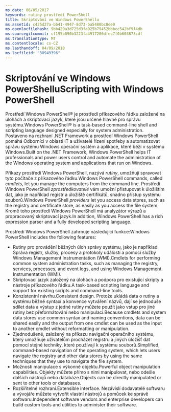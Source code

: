 ```yaml
---
ms.date: 06/05/2017
keywords: rutiny prostředí PowerShell
title: Skriptování ve Windows PowerShellu
ms.assetid: c425d27a-bb41-4947-8d73-ba5480bc8ee0
ms.openlocfilehash: 9bb420a3d725d3fa925b79452bbbcc542bf9f4db
ms.sourcegitcommit: cf195b090b3223fa4917206dfec7f0b603873cdf
ms.translationtype: MT
ms.contentlocale: cs-CZ
ms.lasthandoff: 04/09/2018
ms.locfileid: "30949396"
---
```

# <a name="scripting-with-windows-powershell"></a><span data-ttu-id="55799-103">Skriptování ve Windows PowerShellu</span><span class="sxs-lookup"><span data-stu-id="55799-103">Scripting with Windows PowerShell</span></span>

<span data-ttu-id="55799-104">Prostředí Windows PowerShell® je prostředí příkazového řádku založené na úlohách a skriptovací jazyk, které jsou určené hlavně pro správu systému.</span><span class="sxs-lookup"><span data-stu-id="55799-104">Windows PowerShell® is a task-based command-line shell and scripting language designed especially for system administration.</span></span> <span data-ttu-id="55799-105">Postaveno na rozhraní .NET Framework a prostředí Windows PowerShell pomáhá Odborníci v oblasti IT a uživatelé řízení spotřeby a automatizovat správu systému Windows operační systém a aplikace, které běží v systému Windows.</span><span class="sxs-lookup"><span data-stu-id="55799-105">Built on the .NET Framework, Windows PowerShell helps IT professionals and power users control and automate the administration of the Windows operating system and applications that run on Windows.</span></span>

<span data-ttu-id="55799-106">Příkazy prostředí Windows PowerShell, nazývá *rutiny*, umožňují spravovat tyto počítače z příkazového řádku.</span><span class="sxs-lookup"><span data-stu-id="55799-106">Windows PowerShell commands, called *cmdlets*, let you manage the computers from the command line.</span></span> <span data-ttu-id="55799-107">Prostředí Windows PowerShell *zprostředkovatelé* vám umožní přistupovat k úložištím dat, jako je například registr a úložiště certifikátů, snadno přístup systému souborů.</span><span class="sxs-lookup"><span data-stu-id="55799-107">Windows PowerShell *providers* let you access data stores, such as the registry and certificate store, as easily as you access the file system.</span></span> <span data-ttu-id="55799-108">Kromě toho prostředí Windows PowerShell má analyzátor výrazů a propracovaný skriptovací jazyk.</span><span class="sxs-lookup"><span data-stu-id="55799-108">In addition, Windows PowerShell has a rich expression parser and a fully developed scripting language.</span></span>

<span data-ttu-id="55799-109">Prostředí Windows PowerShell zahrnuje následující funkce:</span><span class="sxs-lookup"><span data-stu-id="55799-109">Windows PowerShell includes the following features:</span></span>

- <span data-ttu-id="55799-110">Rutiny pro provádění běžných úloh správy systému, jako je například Správa registr, služby, procesy a protokoly událostí a pomocí služby Windows Management Instrumentation (WMI).</span><span class="sxs-lookup"><span data-stu-id="55799-110">Cmdlets for performing common system administration tasks, such as managing the registry, services, processes, and event logs, and using Windows Management Instrumentation (WMI).</span></span>
- <span data-ttu-id="55799-111">Skriptovací jazyk založený na úlohách a podpora pro existující skripty a nástroje příkazového řádku.</span><span class="sxs-lookup"><span data-stu-id="55799-111">A task-based scripting language and support for existing scripts and command-line tools.</span></span>
- <span data-ttu-id="55799-112">Konzistentní návrhu.</span><span class="sxs-lookup"><span data-stu-id="55799-112">Consistent design.</span></span> <span data-ttu-id="55799-113">Protože ukládá data o rutiny a systému běžné syntaxí a konvence vytváření názvů, dají se jednoduše sdílet data a výstup z jedné rutiny můžete použít jako vstup pro jiné rutiny bez přeformátování nebo manipulaci.</span><span class="sxs-lookup"><span data-stu-id="55799-113">Because cmdlets and system data stores use common syntax and naming conventions, data can be shared easily and the output from one cmdlet can be used as the input to another cmdlet without reformatting or manipulation.</span></span>
- <span data-ttu-id="55799-114">Zjednodušené, založený na příkazu navigační operačního systému, který umožňuje uživatelům procházet registru a jiných úložišť dat pomocí stejné techniky, které používají k systému souborů.</span><span class="sxs-lookup"><span data-stu-id="55799-114">Simplified, command-based navigation of the operating system, which lets users navigate the registry and other data stores by using the same techniques that they use to navigate the file system.</span></span>
- <span data-ttu-id="55799-115">Možnosti manipulace s výkonné objektu.</span><span class="sxs-lookup"><span data-stu-id="55799-115">Powerful object manipulation capabilities.</span></span> <span data-ttu-id="55799-116">Objekty můžete přímo s nimi manipulovat, nebo odešle dalších nástrojů nebo databáze.</span><span class="sxs-lookup"><span data-stu-id="55799-116">Objects can be directly manipulated or sent to other tools or databases.</span></span>
- <span data-ttu-id="55799-117">Rozšiřitelné rozhraní.</span><span class="sxs-lookup"><span data-stu-id="55799-117">Extensible interface.</span></span> <span data-ttu-id="55799-118">Nezávislí dodavatelé softwaru a vývojáře můžete vytvořit vlastní nástrojů a pomůcek ke správě softwaru.</span><span class="sxs-lookup"><span data-stu-id="55799-118">Independent software vendors and enterprise developers can build custom tools and utilities to administer their software.</span></span>